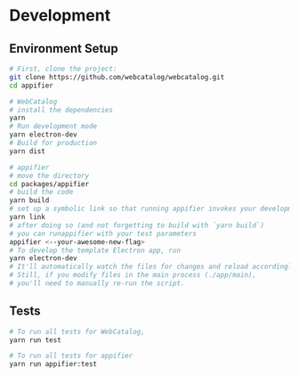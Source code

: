 <!-- https://raw.githubusercontent.com/jiahaog/nativefier/master/docs/development.md -->

# Development
## Environment Setup

```bash
# First, clone the project:
git clone https://github.com/webcatalog/webcatalog.git
cd appifier

# WebCatalog
# install the dependencies
yarn
# Run development mode
yarn electron-dev
# Build for production
yarn dist

# appifier
# move the directory
cd packages/appifier
# build the code
yarn build
# set up a symbolic link so that running appifier invokes your development version including your changes
yarn link
# after doing so (and not forgetting to build with `yarn build`)
# you can runappifier with your test parameters
appifier <--your-awesome-new-flag>
# To develop the template Electron app, run
yarn electron-dev
# It'll automatically watch the files for changes and reload accordingly.
# Still, if you modify files in the main process (./app/main),
# you'll need to manually re-run the script.
```

## Tests

```bash
# To run all tests for WebCatalog,
yarn run test

# To run all tests for appifier
yarn run appifier:test
```
